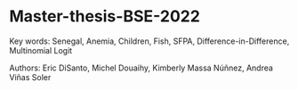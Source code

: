 # Master-thesis-BSE-2022

<p class="text-justify"><!--
On November 20 in 2014, Senegal signed a new agreement with the EU allowing for 45 French and Spanish vessels to fish Senegalese waters in exchange for a yearly monetary compensation during the following five years. Being the fish the first source of protein in the country, we argue that this agreement negatively affected the health situation of the local population, being the children one of the most vulnerable targets. Using the DHS individual-level survey data, we analyze the short and medium-term effects of this agreement on anemia prevalence in children under five years old. After conducting a quasi-experimental difference-in-difference approach together with a multinomial logit model, we found that children located in the more directly impacted coastal areas were found to display more negative consequences as compared
to their non-coastal counterparts in response to the policy. Concretely, meanwhile after the agreement in 2015 the probability of children in the whole country to have worse levels of anemia was decreasing, when we isolate the effect for the coastal area we found an opposite trend. Overall, we follow the previous literature work on the negative effects of fish agreements in the absence of the proper public policies to support socioeconomically the inhabitants. --></p>

Key words: Senegal, Anemia, Children, Fish, SFPA, Difference-in-Difference, Multinomial Logit

Authors: Eric DiSanto, Michel Douaihy, Kimberly Massa Núñnez, Andrea Viñas Soler
